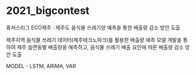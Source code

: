 # 2021_bigcontest
퓨처스리그 ECO제주 : 제주도 음식물 쓰레기양 예측을 통한 배출량 감소 방안 도출

제주지역 음식물 쓰레기 데이터(제주테크노파크)를 활용한 배출량 예측 모델 개발을 통하여 제주 읍면동별 배출량을 예측하고, 음식물 쓰레기 배출 요인에 따른 배출량 감소 방안 도출

MODEL - LSTM, ARIMA, VAR
